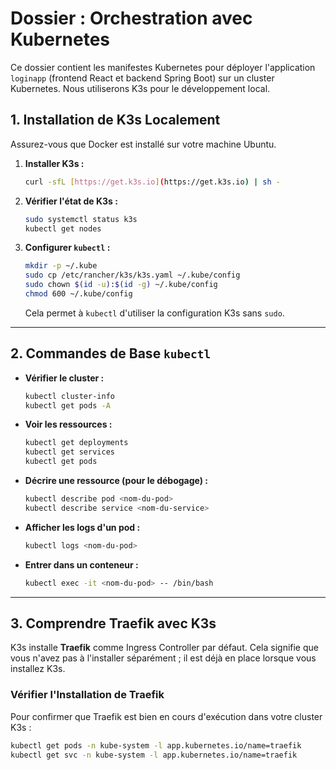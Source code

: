 # Dossier : Orchestration avec Kubernetes

Ce dossier contient les manifestes Kubernetes pour déployer l'application `loginapp` (frontend React et backend Spring Boot) sur un cluster Kubernetes. Nous utiliserons K3s pour le développement local.

## 1. Installation de K3s Localement

Assurez-vous que Docker est installé sur votre machine Ubuntu.

1.  **Installer K3s :**
    ```bash
    curl -sfL [https://get.k3s.io](https://get.k3s.io) | sh -
    ```
2.  **Vérifier l'état de K3s :**
    ```bash
    sudo systemctl status k3s
    kubectl get nodes
    ```
3.  **Configurer `kubectl` :**
    ```bash
    mkdir -p ~/.kube
    sudo cp /etc/rancher/k3s/k3s.yaml ~/.kube/config
    sudo chown $(id -u):$(id -g) ~/.kube/config
    chmod 600 ~/.kube/config
    ```
    Cela permet à `kubectl` d'utiliser la configuration K3s sans `sudo`.

---

## 2. Commandes de Base `kubectl`

* **Vérifier le cluster :**
    ```bash
    kubectl cluster-info
    kubectl get pods -A
    ```
* **Voir les ressources :**
    ```bash
    kubectl get deployments
    kubectl get services
    kubectl get pods
    ```
* **Décrire une ressource (pour le débogage) :**
    ```bash
    kubectl describe pod <nom-du-pod>
    kubectl describe service <nom-du-service>
    ```
* **Afficher les logs d'un pod :**
    ```bash
    kubectl logs <nom-du-pod>
    ```
* **Entrer dans un conteneur :**
    ```bash
    kubectl exec -it <nom-du-pod> -- /bin/bash
    ```

---

## 3. Comprendre Traefik avec K3s

K3s installe **Traefik** comme Ingress Controller par défaut. Cela signifie que vous n'avez pas à l'installer séparément ; il est déjà en place lorsque vous installez K3s.

### Vérifier l'Installation de Traefik

Pour confirmer que Traefik est bien en cours d'exécution dans votre cluster K3s :

```bash
kubectl get pods -n kube-system -l app.kubernetes.io/name=traefik
kubectl get svc -n kube-system -l app.kubernetes.io/name=traefik
